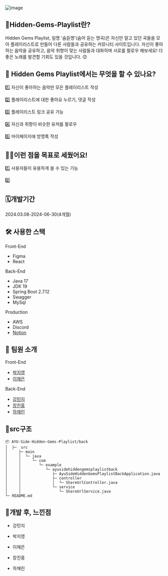 ![image](https://github.com/AYU-Side-Hidden-Gems-Playlist/back/assets/123048828/56607dec-3b66-4112-9078-1cf1b61e1575)

## 🧐Hidden-Gems-Playlist란?
Hidden Gems Playlist, 일명 '숨듣명'(숨어 듣는 명곡)은 자신만 알고 있던 곡들을 모아 플레이리스트로 만들어 다른 사람들과 공유하는 커뮤니티 사이트입니다.
자신이 좋아하는 음악을 공유하고, 음악 취향이 맞는 사람들과 대화하며 서로를 팔로우 해보세요! 더 좋은 노래를 발견할 기회도 있을 것입니다. 😊

## 🤨 Hidden Gems Playlist에서는 무엇을 할 수 있나요?
1️⃣ 자신이 좋아하는 음악만 모은 플레이리스트 작성

2️⃣ 플레이리스트에 대한 좋아요 누르기, 댓글 작성

3️⃣ 플레이리스트 링크 공유 가능

4️⃣ 자신과 취향이 비슷한 유저를 팔로우

5️⃣ 마이페이지에 방명록 작성

## 💁‍♀️이런 점을 목표로 세웠어요!
1️⃣ 사용자들이 유용하게 쓸 수 있는 기능

2️⃣ 

## 🗓️개발기간
2024.03.08-2024-06-30(4개월)

## 🛠 사용한 스택
Front-End
- Figma
- React

Back-End
- Java 17
- JDK 19
- Spring Boot 2.7.12
- Swagger
- MySql
  
Production
- AWS
- Discord
- [Notion](https://www.notion.so/1e321548ff364b1caa39c2f7f8069902?v=445b52951c484d8793e19323d4defd59&pvs=4)

## 👏 팀원 소개
Front-End
- [박지영](https://github.com/gnuoy-ji)
- [이채은](https://github.com/nineeko)

Back-End
- [강민지](https://github.com/alswl0912)
- [장진홍](https://github.com/jangjinhong)
- [하채린](https://github.com/didiha)

## 🌳src구조
```
📦 AYU-Side-Hidden-Gems-Playlist/back
│  ├─  src
│     ├─ main
│     │  └─ java
│     │     └─ com
│     │        └─ example
│     │           └─ ayusidehiddengemsplaylistback
│     │              ├─ AyuSideHiddenGemsPlaylistBackApplication.java
│     │              ├─ controller
│     │              │  └─ ShareUrlController.java
│     │              └─ service
│     │                 └─ ShareUrlService.java
└─ README.md
```

## 🥇개발 후, 느낀점
- 강민지

- 박지영

- 이채은

- 장진홍

- 하채린
